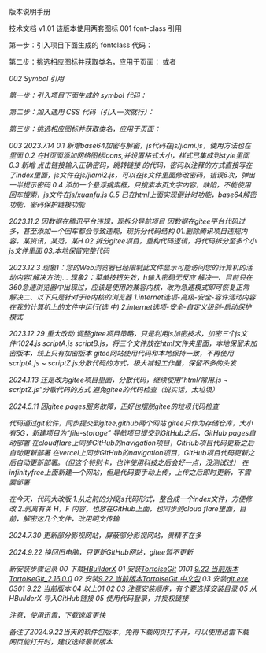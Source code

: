 版本说明手册

技术文档
v1.01
该版本使用两套图标
001
font-class 引用
<!-- 支持按字体的方式去  动态调整图标大小,默认情况下不支持多色，直接添加多色图标会自动去色 -->
第一步：引入项目下面生成的 fontclass 代码：
<link rel="stylesheet" href="./iconfont.css">
<!-- 该处地址可改动，现在是href="css/iconfont.css" -->
第二步：挑选相应图标并获取类名，应用于页面：
<span class="iconfont icon-xxx"></span>
或者
<i class="iconfont icon-shequ">

<!-- 注释：" iconfont" 是你项目下的 font-family。可以通过编辑项目查看，默认是 "iconfont"。 -->

002
Symbol 引用
<!-- 支持多色图标了，不再受单色限制。
通过一些技巧，支持像字体那样，通过 font-size, color 来调整样式。
兼容性较差，支持 IE9+，及现代浏览器。
浏览器渲染 SVG 的性能一般，还不如 png。 -->
第一步：引入项目下面生成的 symbol 代码：
<script src="./iconfont.js"></script>
第二步：加入通用 CSS 代码（引入一次就行）：
<style>
.icon {
  width: 1em;  /* 宽 */
  height: 1em;  /* 高 */
  vertical-align: -0.15em;   /* 设置一个元素的垂直对齐。 向下浮动0.15em */
  fill: currentColor;  /* 定义元素的颜色，currentColor是一个变量，这个变量的值就表示当前元素的color值，如果当前元素未设置color值，则从父元素继承 */
  overflow: hidden;  /* 给一个元素中设置overflow:hidden，那么该元素的内容若超出了给定的宽度和高度属性，那么超出的部分将会被隐藏，不占位 */
}
</style>
第三步：挑选相应图标并获取类名，应用于页面：
<svg class="icon" aria-hidden="true">
  <use xlink:href="#icon-xxx"></use>
</svg>


003
2023.7.14
0.1 新增base64加密与解密，js代码在js/jiami.js，使用方法也在里面
0.2 在H页面添加网络图标icons,并设置格式大小，样式已集成到style里面
0.3 新增 点击链接输入正确密码，跳转链接 的代码，密码以注释的方式直接写在了index里面，js文件在js/jiami2.js，可以在js文件里面修改密码，错误6次，弹出一半提示密码
0.4 添加一个悬浮搜索框，只搜索本页文字内容，缺陷，不能使用回车搜索，js文件在js/xuanfu.js
0.5 已在html上面实现倒计时功能，base64解密功能，密码保护链接功能

2023.11.2
因数据在腾讯平台违规，现拆分导航项目
因数据在gitee平台代码过多，甚至添加一个回车都会导致违规，现拆分代码结构
01.删除腾讯项目违规内容，某资讯，某范，某H
02.拆分gitee项目，重构代码逻辑，将代码拆分至多个小js文件里面
03.本地保留完整代码


2023.12.3
现象1：您的Web浏览器已经限制此文件显示可能访问您的计算机的活动内容(解决方法)...
现象2：菜单按钮失效，h输入密码无反应
解决一、目前只在360急速浏览器中出现过，应该是使用的兼容内核，改为急速模式即可恢复正常
解决二、以下只是针对于ie内核的浏览器
1.internet选项-高级-安全-容许活动内容在我的计算机上的文件中运行(选  中)
2.internet选项-安全-自定义级别-启动保护模式


2023.12.29
重大改动
调整gitee项目策略，只是利用js加密技术，加密三个js文件:1024.js  scriptA.js  scriptB.js，将三个文件放在html文件夹里面，本地保留未加密版本，线上只有加密版本
gitee网站使用代码和本地保持一致，不再使用scriptA.js ~ scriptZ.js分散代码的方式，极大减轻工作量，保留不多的头发

2024.1.13
还是改为gitee项目里面，分散代码，继续使用“html/常用.js ~ scriptZ.js”分散代码的方式
避免gitee的代码检查（说实话，太垃圾）


2024.5.11
因gitee pages服务故障，正好也摆脱gitee的垃圾代码检查

代码通过git软件，同步提交到gitee,github两个网站
gitee只作为存储仓库，大小有5G，新建项目为“file-storage”
导航项目提交到GitHub之后，GitHub pages自动部署
在cloudflare上同步GitHub的navigation项目，GitHub项目代码更新之后自动更新部署
在vercel上同步GitHub的navigation项目，GitHub项目代码更新之后自动更新部署。（但这个特别卡，也许使用科技之后会好一点，没测试过）
在infinityfree上面新建一个网站，但是代码要手动上传，上传之后即时更新，不需要部署

在今天，代码大改版
1.从之前的分段js代码形式，整合成一个index文件，方便修改
2.剥离有关 H，F 内容，也放在GitHub上面，也同步到cloud flare里面，目前，解密这几个文件，改用明文传输

2024.7.30
更新部分影视网站，屏蔽部分影视网站，贵精不在多


2024.9.22
换回旧电脑，只更新GitHub网站，gitee暂不更新

新安装步骤记录
00 下载[HBuilderX](https://qiniu-ecdn.dcloud.net.cn/download/HBuilderX.4.24.2024072208.zip)
01 安装[TortoiseGit](https://tortoisegit.org/download/)
0101 			[9.22 当前版本TortoiseGit_2.16.0.0](https://download.tortoisegit.org/tgit/2.16.0.0/TortoiseGit-2.16.0.0-64bit.msi)
02 安装[9.22 当前版本TortoiseGit 中文包](https://download.tortoisegit.org/tgit/2.16.0.0/TortoiseGit-LanguagePack-2.16.0.0-64bit-zh_CN.msi)
03 安装[git.exe](https://git-scm.com/download/win)
0301 			[9.22 当前版本](https://github.com/git-for-windows/git/releases/download/v2.46.1.windows.1/Git-2.46.1-64-bit.exe)
04 以上01 02 03 注意安装顺序，有个要选择安装目录
05 从 HBuilderX 导入GitHub链接
05 使用代码登录，并授权链接

注意，使用迅雷，下载速度更快

备注了2024.9.22当天的软件包版本，免得下载网页打不开，可以使用迅雷下载
网页能打开时，建议选择最新版本
